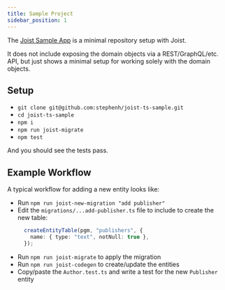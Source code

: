 ```yaml
---
title: Sample Project
sidebar_position: 1
---
```


The [Joist Sample App](https://github.com/stephenh/joist-ts-sample) is a minimal repository setup with Joist.

It does not include exposing the domain objects via a REST/GraphQL/etc. API, but just shows a minimal setup for working solely with the domain objects.

## Setup

- `git clone git@github.com:stephenh/joist-ts-sample.git`
- `cd joist-ts-sample`
- `npm i`
- `npm run joist-migrate`
- `npm test`

And you should see the tests pass.

## Example Workflow

A typical workflow for adding a new entity looks like:

- Run `npm run joist-new-migration "add publisher"`
- Edit the `migrations/...add-publisher.ts` file to include to create the new table:
  ```typescript
    createEntityTable(pgm, "publishers", {
      name: { type: "text", notNull: true },
    });
  ```
- Run `npm run joist-migrate` to apply the migration
- Run `npm run joist-codegen` to create/update the entities
- Copy/paste the `Author.test.ts` and write a test for the new `Publisher` entity


